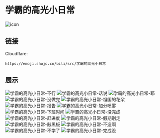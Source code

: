 # 学霸的高光小日常
![icon](https://emoji.shojo.cn/bili/src/学霸的高光小日常/icon.png)
## 链接
Cloudflare:
```
https://emoji.shojo.cn/bili/src/学霸的高光小日常
```
## 展示
![学霸的高光小日常-不行](https://emoji.shojo.cn/bili/src/学霸的高光小日常/学霸的高光小日常-不行.png)
![学霸的高光小日常-话说](https://emoji.shojo.cn/bili/src/学霸的高光小日常/学霸的高光小日常-话说.png)
![学霸的高光小日常-耶](https://emoji.shojo.cn/bili/src/学霸的高光小日常/学霸的高光小日常-耶.png)
![学霸的高光小日常-没做完](https://emoji.shojo.cn/bili/src/学霸的高光小日常/学霸的高光小日常-没做完.png)
![学霸的高光小日常-祖国的花朵](https://emoji.shojo.cn/bili/src/学霸的高光小日常/学霸的高光小日常-祖国的花朵.png)
![学霸的高光小日常-报告](https://emoji.shojo.cn/bili/src/学霸的高光小日常/学霸的高光小日常-报告.png)
![学霸的高光小日常-加分喷雾](https://emoji.shojo.cn/bili/src/学霸的高光小日常/学霸的高光小日常-加分喷雾.png)
![学霸的高光小日常-下班时间](https://emoji.shojo.cn/bili/src/学霸的高光小日常/学霸的高光小日常-下班时间.png)
![学霸的高光小日常-没完成](https://emoji.shojo.cn/bili/src/学霸的高光小日常/学霸的高光小日常-没完成.png)
![学霸的高光小日常-赶进度](https://emoji.shojo.cn/bili/src/学霸的高光小日常/学霸的高光小日常-赶进度.png)
![学霸的高光小日常-假期别走](https://emoji.shojo.cn/bili/src/学霸的高光小日常/学霸的高光小日常-假期别走.png)
![学霸的高光小日常-敲黑板](https://emoji.shojo.cn/bili/src/学霸的高光小日常/学霸的高光小日常-敲黑板.png)
![学霸的高光小日常-不造啊](https://emoji.shojo.cn/bili/src/学霸的高光小日常/学霸的高光小日常-不造啊.png)
![学霸的高光小日常-不学了](https://emoji.shojo.cn/bili/src/学霸的高光小日常/学霸的高光小日常-不学了.png)
![学霸的高光小日常-完成没](https://emoji.shojo.cn/bili/src/学霸的高光小日常/学霸的高光小日常-完成没.png)
